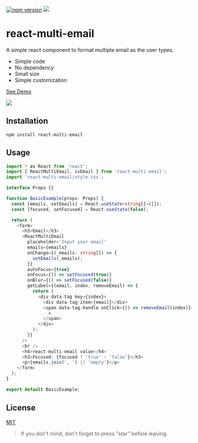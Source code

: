 [![npm version](https://badge.fury.io/js/react-multi-email.svg)](https://badge.fury.io/js/react-multi-email)
[![](https://img.shields.io/npm/dm/react-multi-email.svg)](https://www.npmjs.com/package/react-multi-email)

# react-multi-email

A simple react component to format multiple email as the user types.

- Simple code
- No dependency
- Small size
- Simple customization

[See Demo](https://codesandbox.io/s/jpvjk8m5o9)

<img src="https://cdn.rawgit.com/axui/react-multi-email/c3098f94/react-multi-email.gif" />

## Installation

```shell-script
npm install react-multi-email
```

## Usage

```typescript jsx
import * as React from 'react';
import { ReactMultiEmail, isEmail } from 'react-multi-email';
import 'react-multi-email/style.css';

interface Props {}

function BasicExample(props: Props) {
  const [emails, setEmails] = React.useState<string[]>([]);
  const [focused, setFocused] = React.useState(false);

  return (
    <form>
      <h3>Email</h3>
      <ReactMultiEmail
        placeholder='Input your email'
        emails={emails}
        onChange={(_emails: string[]) => {
          setEmails(_emails);
        }}
        autoFocus={true}
        onFocus={() => setFocused(true)}
        onBlur={() => setFocused(false)}
        getLabel={(email, index, removeEmail) => {
          return (
            <div data-tag key={index}>
              <div data-tag-item>{email}</div>
              <span data-tag-handle onClick={() => removeEmail(index)}>
                ×
              </span>
            </div>
          );
        }}
      />
      <br />
      <h4>react-multi-email value</h4>
      <h3>Focused: {focused ? 'true' : 'false'}</h3>
      <p>{emails.join(', ') || 'empty'}</p>
    </form>
  );
}

export default BasicExample;
```

## License

[MIT](https://opensource.org/licenses/MIT)

> If you don't mind, don't forget to press "star" before leaving.
